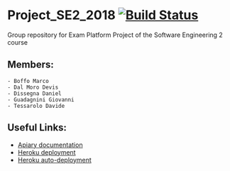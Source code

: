 # Project_SE2_2018 [![Build Status](https://travis-ci.com/giovanniguadagnini/Project_SE2_2018.svg?token=HPsYzf5NmS8VcveNAA3F&branch=develop)](https://travis-ci.com/giovanniguadagnini/Project_SE2_2018)
Group repository for Exam Platform Project of the Software Engineering 2 course
## Members:
    - Boffo Marco
    - Dal Moro Devis
    - Dissegna Daniel
    - Guadagnini Giovanni
    - Tessarolo Davide

## Useful Links:
- [Apiary documentation]( https://projectse22018.docs.apiary.io )
- [Heroku deployment]( https://teamrocketproject.herokuapp.com/ )
- [Heroku auto-deployment]( https://teamrocketproject-test.herokuapp.com/ )
